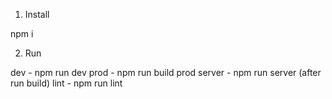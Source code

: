 1. Install

npm i

2. Run

dev - npm run dev
prod - npm run build
prod server - npm run server (after run build)
lint - npm run lint